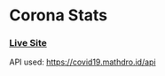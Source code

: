 # Corona Stats  

### [Live Site](https://swapnalshahil.github.io/project-corona/)

API used: https://covid19.mathdro.id/api
